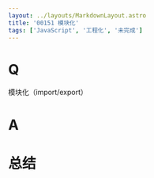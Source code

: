 ```yaml
---
layout: ../layouts/MarkdownLayout.astro
title: '00151 模块化'
tags: ['JavaScript', '工程化', '未完成']
---
```


# Q

模块化（import/export）

# A



# 总结



<script>
  function func() {

  }
  
</script>